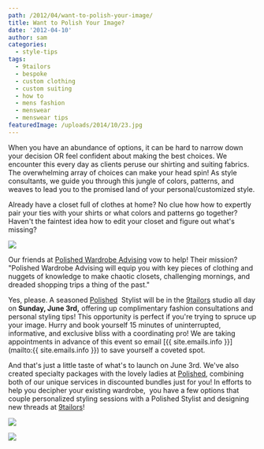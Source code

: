 ```yaml
---
path: /2012/04/want-to-polish-your-image/
title: Want to Polish Your Image?
date: '2012-04-10'
author: sam
categories:
  - style-tips
tags:
  - 9tailors
  - bespoke
  - custom clothing
  - custom suiting
  - how to
  - mens fashion
  - menswear
  - menswear tips
featuredImage: /uploads/2014/10/23.jpg
---
```

When you have an abundance of options, it can be hard to narrow down your decision OR feel confident about making the best choices. We encounter this every day as clients peruse our shirting and suiting fabrics. The overwhelming array of choices can make your head spin! As style consultants, we guide you through this jungle of colors, patterns, and weaves to lead you to the promised land of your personal/customized style.

Already have a closet full of clothes at home? No clue how how to expertly pair your ties with your shirts or what colors and patterns go together? Haven't the faintest idea how to edit your closet and figure out what's missing?

[![](http://2.bp.blogspot.com/-JS7QkWvprds/T38UcokeCCI/AAAAAAAAALY/PiP3rcVaask/s1600/search.jpg)](http://2.bp.blogspot.com/-JS7QkWvprds/T38UcokeCCI/AAAAAAAAALY/PiP3rcVaask/s1600/search.jpg)

Our friends at [Polished Wardrobe Advising](http://polishedadvising.com/) vow to help! Their mission? "Polished Wardrobe Advising will equip you with key pieces of clothing and nuggets of knowledge to make chaotic closets, challenging mornings, and dreaded shopping trips a thing of the past."

Yes, please. A seasoned [Polished](http://polishedadvising.com/)  Stylist will be in the [9tailors](http://www.9tailors.com/) studio all day on **Sunday, June 3rd,** offering up complimentary fashion consultations and personal styling tips! This opportunity is perfect if you're trying to spruce up your image. Hurry and book yourself 15 minutes of uninterrupted, informative, and exclusive bliss with a coordinating pro! We are taking appointments in advance of this event so email [{{ site.emails.info }}](mailto:{{ site.emails.info }}) to save yourself a coveted spot.

And that's just a little taste of what's to launch on June 3rd. We've also created specialty packages with the lovely ladies at [Polished](http://polishedadvising.com/), combining both of our unique services in discounted bundles just for you! In efforts to help you decipher your existing wardrobe,  you have a few options that couple personalized styling sessions with a Polished Stylist and designing new threads at [9tailors](http://www.9tailors.com/)!

[![](http://4.bp.blogspot.com/-2J9FQ5uQdLY/T4RlK3RlX_I/AAAAAAAAALg/gySFH5BSJmw/s320/polished_logo.jpg)](http://4.bp.blogspot.com/-2J9FQ5uQdLY/T4RlK3RlX_I/AAAAAAAAALg/gySFH5BSJmw/s1600/polished_logo.jpg)

[![](http://4.bp.blogspot.com/-H1YCsnJ1jpk/T4Rlug8idjI/AAAAAAAAALo/p4wTwa7gRo4/s320/logo_9tailors.jpg)](http://4.bp.blogspot.com/-H1YCsnJ1jpk/T4Rlug8idjI/AAAAAAAAALo/p4wTwa7gRo4/s1600/logo_9tailors.jpg)